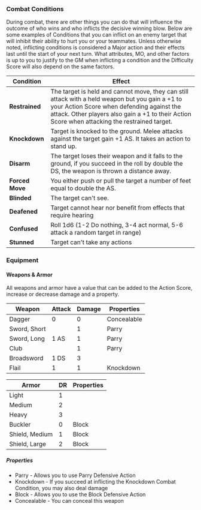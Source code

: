 ### Combat Conditions
During combat, there are other things you can do that will influence the outcome of who wins and who inflicts the decisive winning blow. Below are some examples of Conditions that you can inflict on an enemy target that will inhibit their ability to hurt you or your teammates.  Unless otherwise noted, inflicting conditions is considered a Major action and their effects last until the start of your next turn. What attributes, MO, and other factors is up to you to justify to the GM when inflicting a condition and the Difficulty Score will also depend on the same factors.

| Condition   | Effect                                                                                                                                                                                                                                          |
| ----------- | ----------------------------------------------------------------------------------------------------------------------------------------------------------------------------------------------------------------------------------------------- |
| **Restrained**  | The target is held and cannot move, they can still attack with a held weapon but you gain a +1 to your Action Score when defending against the attack. Other players also gain a +1 to their Action Score when attacking the restrained target. |
| **Knockdown**   | Target is knocked to the ground.  Melee attacks against the target gain +1 AS. It takes an action to stand up.                                                                                                                                  |
| **Disarm**      | The target loses their weapon and it falls to the ground, if you succeed in the roll by double the DS, the weapon is thrown a distance away.                                                                                                    |
| **Forced Move** | You either push or pull the target a number of feet equal to double the AS.                                                                                                                                                                     |
| **Blinded**     | The target can't see.                                                                                                                                                                                                                           |
| **Deafened**    | Target cannot hear nor benefit from effects that require hearing                                                                                                                                                                                |
| **Confused**    | Roll 1d6 (1-2 Do nothing, 3-4 act normal, 5-6 attack a random target in range)                                                                                                                                                                  |
| **Stunned**     | Target can't take any actions   |

### Equipment
#### Weapons & Armor
All weapons and armor have a value that can be added to the Action Score, increase or decrease damage and a property.  

| Weapon     | Attack | Damage | Properties |
| ---------- | ------ | ------ | ---------- |
| Dagger     | 0      | 0      |      Concealable      |
| Sword, Short |        | 1      | Parry      |
| Sword, Long  | 1 AS   | 1      | Parry      |
| Club       |        | 1      | Parry      |
| Broadsword | 1 DS   | 3      |            |
| Flail      | 1      | 1      | Knockdown  |


| Armor          | DR  | Properties |
| -------------- | --- | ---------- |
| Light          | 1   |            |
| Medium         | 2   |            |
| Heavy          | 3   |            |
| Buckler        | 0   | Block      |
| Shield, Medium | 1   | Block      |
| Shield, Large  | 2   | Block      |

##### Properties
- Parry - Allows you to use Parry Defensive Action
- Knockdown - If you succeed at inflicting the Knockdown Combat Condition, you may also deal damage
- Block - Allows you to use the Block Defensive Action
- Concealable - You can conceal this weapon

